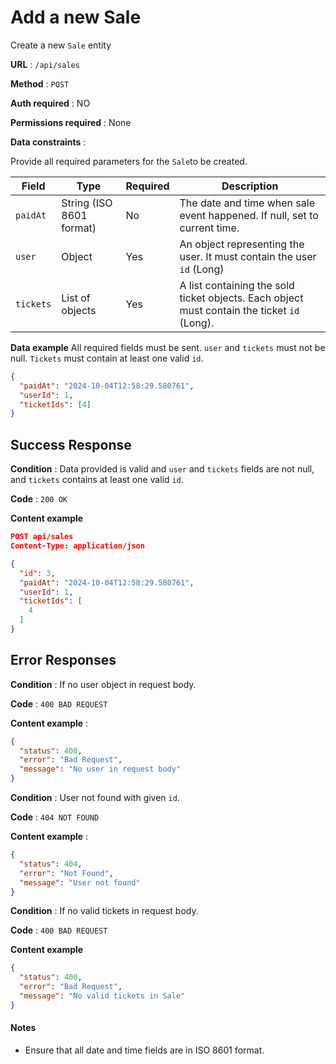 # Add a new Sale

Create a new `Sale` entity

**URL** : `/api/sales`

**Method** : `POST`

**Auth required** : NO

**Permissions required** : None

**Data constraints** :

Provide all required parameters for the `Sale`to be created.

| Field     | Type                     | Required | Description                                                                                 |
| --------- | ------------------------ | -------- | ------------------------------------------------------------------------------------------- |
| `paidAt`  | String (ISO 8601 format) | No       | The date and time when sale event happened. If null, set to current time.                   |
| `user`    | Object                   | Yes      | An object representing the user. It must contain the user `id` (Long)                       |
| `tickets` | List of objects          | Yes      | A list containing the sold ticket objects. Each object must contain the ticket `id` (Long). |

**Data example** All required fields must be sent. `user` and `tickets` must not be null. `Tickets` must contain at least one valid `id`.

```json
{
  "paidAt": "2024-10-04T12:58:29.580761",
  "userId": 1,
  "ticketIds": [4]
}
```

## Success Response

**Condition** : Data provided is valid and `user` and `tickets` fields are not null, and `tickets` contains at least one valid `id`.

**Code** : `200 OK`

**Content example**

```json
POST api/sales
Content-Type: application/json

{
  "id": 3,
  "paidAt": "2024-10-04T12:58:29.580761",
  "userId": 1,
  "ticketIds": [
    4
  ]
}
```

## Error Responses

**Condition** : If no user object in request body.

**Code** : `400 BAD REQUEST`

**Content example** :

```json
{
  "status": 400,
  "error": "Bad Request",
  "message": "No user in request body"
}
```

**Condition** : User not found with given `id`.

**Code** : `404 NOT FOUND`

**Content example** :

```json
{
  "status": 404,
  "error": "Not Found",
  "message": "User not found"
}
```

**Condition** : If no valid tickets in request body.

**Code** : `400 BAD REQUEST`

**Content example**

```json
{
  "status": 400,
  "error": "Bad Request",
  "message": "No valid tickets in Sale"
}
```

#### Notes

- Ensure that all date and time fields are in ISO 8601 format.
